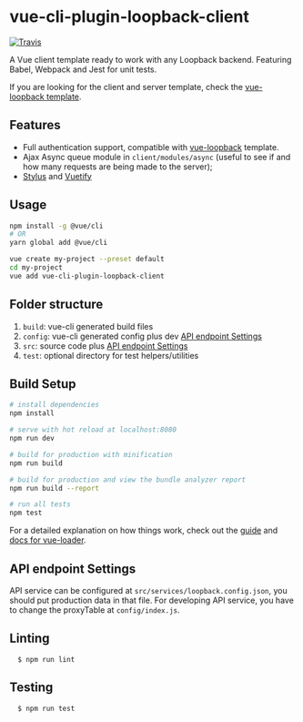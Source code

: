 # vue-cli-plugin-loopback-client
[![Travis](https://img.shields.io/travis/InCuca/vue-loopback-client/master.svg)](https://travis-ci.org/InCuca/vue-loopback-client/branches)

A Vue client template ready to work with any Loopback backend. Featuring Babel, Webpack and Jest for unit tests.

If you are looking for the client and server template, check the [vue-loopback template](https://github.com/InCuca/vue-loopback).

## Features

* Full authentication support, compatible with [vue-loopback](https://github.com/InCuca/vue-loopback) template.
* Ajax Async queue module in `client/modules/async` (useful to see if and how many requests are being made to the server);
* [Stylus](http://stylus-lang.com) and [Vuetify](https://vuetifyjs.com)

## Usage

```bash
npm install -g @vue/cli
# OR
yarn global add @vue/cli

vue create my-project --preset default
cd my-project
vue add vue-cli-plugin-loopback-client
```

## Folder structure

1. `build`: vue-cli generated build files
2. `config`: vue-cli generated config plus dev [API endpoint Settings](#api-endpoint-settings)
3. `src`: source code plus [API endpoint Settings](#api-endpoint-settings)
6. `test`: optional directory for test helpers/utilities

## Build Setup

``` bash
# install dependencies
npm install

# serve with hot reload at localhost:8080
npm run dev

# build for production with minification
npm run build

# build for production and view the bundle analyzer report
npm run build --report

# run all tests
npm test
```

For a detailed explanation on how things work, check out the [guide](http://vuejs-templates.github.io/webpack/) and [docs for vue-loader](http://vuejs.github.io/vue-loader).


## API endpoint Settings

API service can be configured at `src/services/loopback.config.json`, you should put production data in that file. For developing API service, you have to change the proxyTable at `config/index.js`.

## Linting

```
  $ npm run lint
```

## Testing

```
  $ npm run test
```
